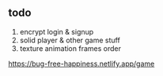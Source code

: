 ## todo

1. encrypt login & signup
2. solid player & other game stuff
3. texture animation frames order

https://bug-free-happiness.netlify.app/game
